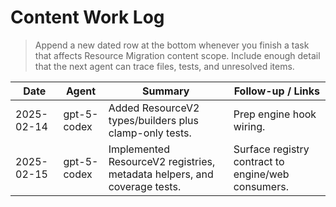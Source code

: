# Content Work Log

> Append a new dated row at the bottom whenever you finish a task that affects Resource Migration content scope. Include enough detail that the next agent can trace files, tests, and unresolved items.

| Date       | Agent       | Summary                                                                  | Follow-up / Links                                  |
| ---------- | ----------- | ------------------------------------------------------------------------ | -------------------------------------------------- |
| 2025-02-14 | gpt-5-codex | Added ResourceV2 types/builders plus clamp-only tests.                   | Prep engine hook wiring.                           |
| 2025-02-15 | gpt-5-codex | Implemented ResourceV2 registries, metadata helpers, and coverage tests. | Surface registry contract to engine/web consumers. |
